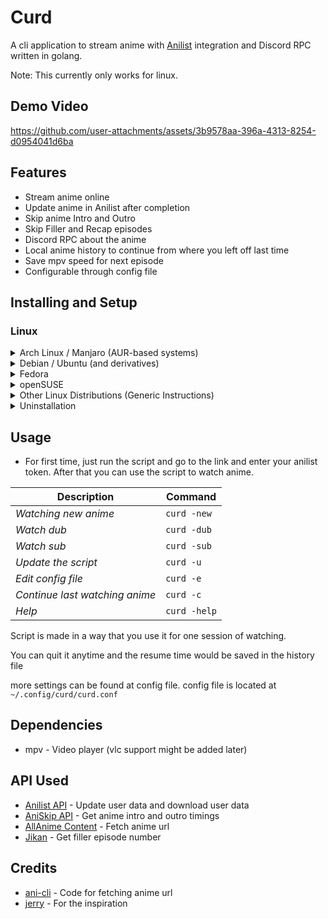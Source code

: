 
# Curd

A cli application to stream anime with [Anilist](https://anilist.co/) integration and Discord RPC written in golang.

Note: This currently only works for linux.

## Demo Video
https://github.com/user-attachments/assets/3b9578aa-396a-4313-8254-d0954041d6ba

## Features
- Stream anime online
- Update anime in Anilist after completion
- Skip anime Intro and Outro
- Skip Filler and Recap episodes
- Discord RPC about the anime
- Local anime history to continue from where you left off last time
- Save mpv speed for next episode
- Configurable through config file

## Installing and Setup
### Linux
<details>
<summary>Arch Linux / Manjaro (AUR-based systems)</summary>


Using Yay

```
yay -Sy curd
```

or using Paru:

```
paru -Sy curd
```

Or manually:

```
git clone https://aur.archlinux.org/curd.git
cd curd
makepkg -si
```
</details>

<details>
<summary>Debian / Ubuntu (and derivatives)</summary>

```
sudo apt update
sudo apt install mpv curl
curl -Lo curd https://github.com/Wraient/curd/releases/latest/download/curd
chmod +x curd
sudo mv curd /usr/local/bin/
curd
```
</details>

<details>
<summary>Fedora</summary>

```
sudo dnf update
sudo dnf install mpv curl
curl -Lo curd https://github.com/Wraient/curd/releases/latest/download/curd
chmod +x curd
sudo mv curd /usr/local/bin/
curd
```
</details>

<details>
<summary>openSUSE</summary>

```
sudo zypper refresh
sudo zypper install mpv curl
curl -Lo curd https://github.com/Wraient/curd/releases/latest/download/curd
chmod +x curd
sudo mv curd /usr/local/bin/
curd
```
</details>

<details>
<summary>Other Linux Distributions (Generic Instructions)</summary>

```
# Install mpv and curl

curl -Lo curd https://github.com/Wraient/curd/releases/latest/download/curd
chmod +x curd
sudo mv curd /usr/local/bin/
curd
```
</details>

<details>
<summary>Uninstallation</summary>

```
sudo rm /usr/local/bin/curd
```

For AUR-based distributions:

```
yay -R curd
```
</details>



## Usage

- For first time, just run the script and go to the link and enter your anilist token. After that you can use the script to watch anime.

|Description            | Command          |
------------------------|------------------
|*Watching new anime*   | `curd -new`      |
|*Watch dub*            | `curd -dub`      |
|*Watch sub*            | `curd -sub`      |
|*Update the script*    | `curd -u`        |
|*Edit config file*    | `curd -e`        |
|*Continue last watching anime* |`curd -c`  |
|*Help*                 | `curd -help`     |


Script is made in a way that you use it for one session of watching.

You can quit it anytime and the resume time would be saved in the history file

more settings can be found at config file.
config file is located at ```~/.config/curd/curd.conf```

## Dependencies
- mpv - Video player (vlc support might be added later)
    
## API Used
- [Anilist API](https://anilist.gitbook.io/anilist-apiv2-docs) - Update user data and download user data
- [AniSkip API](https://api.aniskip.com/api-docs) - Get anime intro and outro timings
- [AllAnime Content](https://allanime.to/) - Fetch anime url
- [Jikan](https://jikan.moe/) - Get filler episode number

## Credits
- [ani-cli](https://github.com/pystardust/ani-cli) - Code for fetching anime url
- [jerry](https://github.com/justchokingaround/jerry) - For the inspiration
